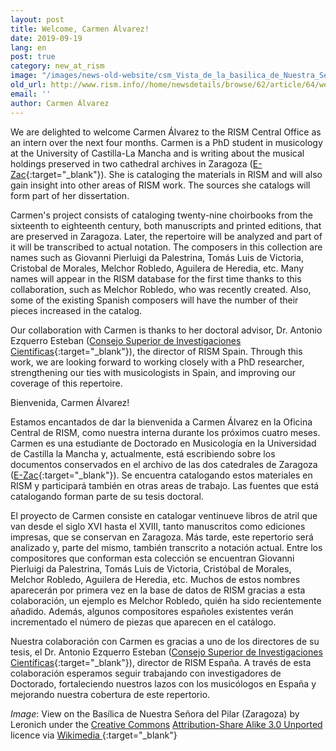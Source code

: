 ```yaml
---
layout: post
title: Welcome, Carmen Álvarez!
date: 2019-09-19
lang: en
post: true
category: new_at_rism
image: "/images/news-old-website/csm_Vista_de_la_basilica_de_Nuestra_Senora_del_Pilar_en_Zaragoza_0ddb98150c.jpg"
old_url: http://www.rism.info//home/newsdetails/browse/62/article/64/welcome-carmen-alvarez.html
email: ''
author: Carmen Álvarez
---
```


We are delighted to welcome Carmen Álvarez to the RISM Central Office as an intern over the next four months. Carmen is a PhD student in musicology at the University of Castilla-La Mancha and is writing about the musical holdings preserved in two cathedral archives in Zaragoza ([E-Zac](https://opac.rism.info/search?View=rism&siglum=E-Zac){:target="_blank"}). She is cataloging the materials in RISM and will also gain insight into other areas of RISM work. The sources she catalogs will form part of her dissertation.

Carmen's project consists of cataloging twenty-nine choirbooks from the sixteenth to eighteenth century, both manuscripts and printed editions, that are preserved in Zaragoza. Later, the repertoire will be analyzed and part of it will be transcribed to actual notation. The composers in this collection are names such as Giovanni Pierluigi da Palestrina, Tomás Luis de Victoria, Cristobal de Morales, Melchor Robledo, Aguilera de Heredia, etc. Many names will appear in the RISM database for the first time thanks to this collaboration, such as Melchor Robledo, who was recently created. Also, some of the existing Spanish composers will have the number of their pieces increased in the catalog.

Our collaboration with Carmen is thanks to her doctoral advisor, Dr. Antonio Ezquerro Esteban ([Consejo Superior de Investigaciones Científicas](https://www.imf.csic.es/index.php/musicologia){:target="_blank"}), the director of RISM Spain. Through this work, we are looking forward to working closely with a PhD researcher, strengthening our ties with musicologists in Spain, and improving our coverage of this repertoire.


Bienvenida, Carmen Álvarez!

Estamos encantados de dar la bienvenida a Carmen Álvarez en la Oficina Central de RISM, como nuestra interna durante los próximos cuatro meses. Carmen es una estudiante de Doctorado en Musicología en la Universidad de Castilla la Mancha y, actualmente, está escribiendo sobre los documentos conservados en el archivo de las dos catedrales de Zaragoza ([E-Zac](https://opac.rism.info/search?View=rism&siglum=E-Zac){:target="_blank"}). Se encuentra catalogando estos materiales en RISM y participará también en otras areas de trabajo. Las fuentes que está catalogando forman parte de su tesis doctoral.

El proyecto de Carmen consiste en catalogar ventinueve libros de atril que van desde el siglo XVI hasta el XVIII, tanto manuscritos como ediciones impresas, que se conservan en Zaragoza. Más tarde, este repertorio será analizado y, parte del mismo, también transcrito a notación actual. Entre los compositores que conforman esta colección se encuentran Giovanni Pierluigi da Palestrina, Tomás Luis de Victoria, Cristóbal de Morales, Melchor Robledo, Aguilera de Heredia, etc. Muchos de estos nombres aparecerán por primera vez en la base de datos de RISM gracias a esta colaboración, un ejemplo es Melchor Robledo, quién ha sido recientemente añadido. Además, algunos compositores españoles existentes verán incrementado el número de piezas que aparecen en el catálogo.

Nuestra colaboración con Carmen es gracias a uno de los directores de su tesis, el Dr. Antonio Ezquerro Esteban ([Consejo Superior de Investigaciones Científicas](https://www.imf.csic.es/index.php/musicologia){:target="_blank"}), director de RISM España. A través de esta colaboración esperamos seguir trabajando con investigadores de Doctorado, fortaleciendo nuestros lazos con los musicólogos en España y mejorando nuestra cobertura de este repertorio.


_Image_: View on the Basílica de Nuestra Señora del Pilar (Zaragoza) by Leronich under the [Creative Commons](https://en.wikipedia.org/wiki/en:Creative_Commons) [Attribution-Share Alike 3.0 Unported](https://creativecommons.org/licenses/by-sa/3.0/deed.en) licence via [Wikimedia
](https://commons.wikimedia.org/wiki/File:Vista_de_la_bas%C3%ADlica_de_Nuestra_Se%C3%B1ora_del_Pilar,_en_Zaragoza.jpg){:target="_blank"}


